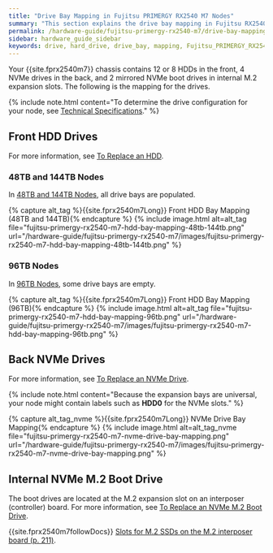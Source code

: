 ```yaml
---
title: "Drive Bay Mapping in Fujitsu PRIMERGY RX2540 M7 Nodes"
summary: "This section explains the drive bay mapping in Fujitsu RX2540 M7 nodes."
permalink: /hardware-guide/fujitsu-primergy-rx2540-m7/drive-bay-mapping.html
sidebar: hardware_guide_sidebar
keywords: drive, hard_drive, drive_bay, mapping, Fujitsu_PRIMERGY_RX2540_M7, Fujitsu, PRIMERGY, RX2540, 2540, M7
---
```


Your {{site.fprx2540m7}} chassis contains 12 or 8 HDDs in the front, 4 NVMe drives in the back, and 2 mirrored NVMe boot drives in internal M.2 expansion slots. The following is the mapping for the drives.

{% include note.html content="To determine the drive configuration for your node, see [Technical Specifications](technical-specifications.html)." %}

<a id="hdd-drives"></a>
## Front HDD Drives
For more information, see [To Replace an HDD](replacing-hardware-components.html#to-replace-an-hdd).

### 48TB and 144TB Nodes
In [48TB and 144TB Nodes](technical-specifications.html), all drive bays are populated.

{% capture alt_tag %}{{site.fprx2540m7Long}} Front HDD Bay Mapping (48TB and 144TB){% endcapture %}
{% include image.html alt=alt_tag file="fujitsu-primergy-rx2540-m7-hdd-bay-mapping-48tb-144tb.png" url="/hardware-guide/fujitsu-primergy-rx2540-m7/images/fujitsu-primergy-rx2540-m7-hdd-bay-mapping-48tb-144tb.png" %}

### 96TB Nodes
In [96TB Nodes](technical-specifications.html), some drive bays are empty.

{% capture alt_tag %}{{site.fprx2540m7Long}} Front HDD Bay Mapping (96TB){% endcapture %}
{% include image.html alt=alt_tag file="fujitsu-primergy-rx2540-m7-hdd-bay-mapping-96tb.png" url="/hardware-guide/fujitsu-primergy-rx2540-m7/images/fujitsu-primergy-rx2540-m7-hdd-bay-mapping-96tb.png" %}

<a id="nvme-drives"></a>
## Back NVMe Drives
For more information, see [To Replace an NVMe Drive](replacing-hardware-components.html#replace-nvme-drive).

{% include note.html content="Because the expansion bays are universal, your node might contain labels such as **HDD0** for the NVMe slots." %}

{% capture alt_tag_nvme %}{{site.fprx2540m7Long}} NVMe Drive Bay Mapping{% endcapture %}
{% include image.html alt=alt_tag_nvme file="fujitsu-primergy-rx2540-m7-nvme-drive-bay-mapping.png" url="/hardware-guide/fujitsu-primergy-rx2540-m7/images/fujitsu-primergy-rx2540-m7-nvme-drive-bay-mapping.png" %}

<a id="nvme-m2-boot-drives"></a>
## Internal NVMe M.2 Boot Drive
The boot drives are located at the M.2 expansion slot on an interposer (controller) board. For more information, see [To Replace an NVMe M.2 Boot Drive](replacing-hardware-components.html#replace-nvme-m2-boot-drive).

{{site.fprx2540m7followDocs}} <a href="https://docs.qumulo.com/pdf/fujitsu-primergy-rx2540-m7-upgrade-maintenance-manual-09-2023.pdf#page=58" class="pdf">Slots for M.2 SSDs on the M.2 interposer board (p. 211)</a>.
